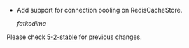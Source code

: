 *   Add support for connection pooling on RedisCacheStore.

    *fatkodima*

Please check [5-2-stable](https://github.com/rails/rails/blob/5-2-stable/activesupport/CHANGELOG.md) for previous changes.
